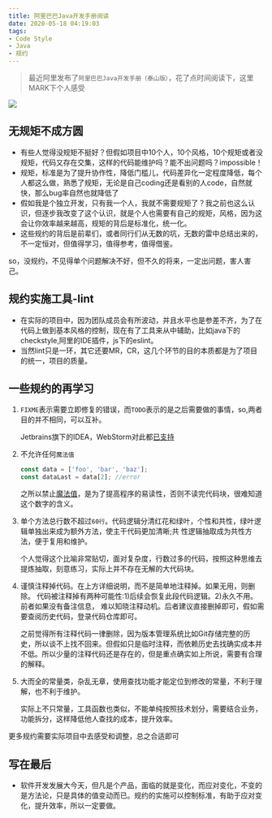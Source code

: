 ```yaml
---
title: 阿里巴巴Java开发手册阅读
date: 2020-05-18 04:19:03
tags:
- Code Style
- Java
- 规约
---
```


> 最近阿里发布了`阿里巴巴Java开发手册（泰山版）`，花了点时间阅读下，这里MARK下个人感受

![](http://static.1991421.cn/2020/2020-05-18-052109.jpeg)


## 无规矩不成方圆

- 有些人觉得没规矩不挺好？但假如项目中10个人，10个风格，10个规矩或者没规矩，代码又存在交集，这样的代码能维护吗？能不出问题吗？impossible！
- 规矩，标准是为了提升协作性，降低门槛儿，代码差异化一定程度降低，每个人都这么做，熟悉了规矩，无论是自己coding还是看别的人code，自然就快，那么bug率自然也就降低了
- 假如我是个独立开发，只有我一个人，我就不需要规矩了？我之前也这么认识，但逐步我改变了这个认识，就是个人也需要有自己的规矩，风格，因为这会让你效率越来越高，规矩的背后是标准化，统一化。
- 这些规约的背后是前辈们，或者同行们从无数的坑，无数的雷中总结出来的，不一定恒对，但值得学习，值得参考，值得借鉴。

so，没规约，不见得单个问题解决不好，但不久的将来，一定出问题，害人害己。


## 规约实施工具-lint

- 在实际的项目中，因为团队成员会有所波动，并且水平也是参差不齐，为了在代码上做到基本风格的控制，现在有了工具来从中辅助，比如java下的checkstyle,阿里的IDE插件，js下的eslint。
- 当然lint只是一环，其它还要MR，CR，这几个环节的目的本质都是为了项目的统一，项目的质量。


## 一些规约的再学习


1.  `FIXME`表示需要立即修复的错误，而`TODO`表示的是之后需要做的事情，so,两者目的并不相同，可以互补。
	
	Jetbrains旗下的IDEA，WebStorm对此都[已支持](https://www.jetbrains.com/help/webstorm/using-todo.html)
2. 不允许任何`魔法值`

      ```typescript
    const data = ['foo', 'bar', 'baz'];
	const dataLast = data[2]; //error
      ```
      
	之所以禁止[魔法值](https://yq.aliyun.com/articles/517819)，是为了提高程序的易读性，否则不读完代码块，很难知道这个数字的含义。
	
3. 单个方法总行数不超过`60行`。代码逻辑分清红花和绿叶，个性和共性，绿叶逻辑单独出来成为额外方法，使主干代码更加清晰;共
性逻辑抽取成为共性方法，便于复用和维护。	

	个人觉得这个比喻非常贴切，面对复杂度，行数过多的代码，按照这种思维去提炼抽取，刻意练习，实际上并不存在无解的大代码块。
4. 	谨慎注释掉代码。在上方详细说明，而不是简单地注释掉。如果无用，则删除。 代码被注释掉有两种可能性:1)后续会恢复此段代码逻辑。2)永久不用。前者如果没有备注信息， 难以知晓注释动机。后者建议直接删掉即可，假如需要查阅历史代码，登录代码仓库即可。

	之前觉得所有注释代码一律删除，因为版本管理系统比如Git存储完整的历史，所以谈不上找不回来。但假如只是临时注释，而依赖历史去找确实成本并不低。所以少量的注释代码还是存在的，但是重点确实如上所说，需要有合理的解释。

5. 大而全的常量类，杂乱无章，使用查找功能才能定位到修改的常量，不利于理解，也不利于维护。

	实际上不只常量，工具函数也类似，不能单纯按照技术划分，需要结合业务，功能拆分，这样降低他人查找的成本，提升效率。

更多规约需要实际项目中去感受和调整，总之合适即可

##  写在最后

- 软件开发发展大今天，但凡是个产品，面临的就是变化，而应对变化，不变的是方法论，只是具体的值变动而已。规约的实施可以控制标准，有助于应对变化，提升效率，所以一定要做。
